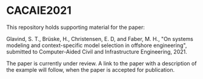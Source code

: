 # CACAIE2021

This repository holds supporting material for the paper:

Glavind, S. T., Brüske, H., Christensen, E. D, and Faber, M. H., "On systems modeling and context-specific model selection in offshore engineering", submitted to Computer-Aided Civil and Infrastructure Engineering, 2021.

The paper is currently under review. A link to the paper with a description of the example will follow, when the paper is accepted for publication.
